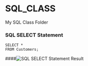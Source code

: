 # SQL_CLASS
My SQL Class Folder

### SQL SELECT Statement
```
SELECT *
FROM Customers;
```


####![SQL SELECT Statement Result](./SQL_SELECT_QUERY)
